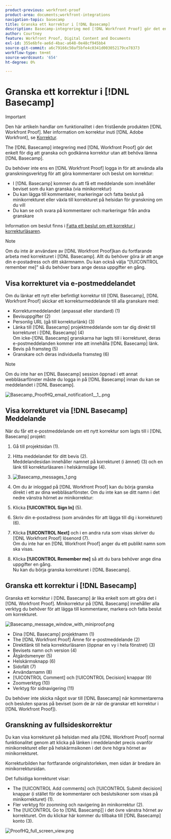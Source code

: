 ```yaml
---
product-previous: workfront-proof
product-area: documents;workfront-integrations
navigation-topic: basecamp
title: Granska ett korrektur i [!DNL Basecamp]
description: Basecamp-integrering med [!DNL Workfront Proof] gör det enkelt för dig att granska och godkänna korrektur utan att behöva lämna Basecamp.
author: Courtney
feature: Workfront Proof, Digital Content and Documents
exl-id: 355e6bfe-ae6d-4bac-a648-0e48cf945bb4
source-git-commit: a6c79166c50af5bfe4c0341d003052179ce78373
workflow-type: tm+mt
source-wordcount: '654'
ht-degree: 0%

---
```


# Granska ett korrektur i [!DNL Basecamp]

>[!IMPORTANT]
>
>Den här artikeln handlar om funktionalitet i den fristående produkten [!DNL Workfront Proof]. Mer information om korrektur inuti [!DNL Adobe Workfront], se [Korrektur](../../../review-and-approve-work/proofing/proofing.md).

The [!DNL Basecamp] integrering med [!DNL Workfront Proof] gör det enkelt för dig att granska och godkänna korrektur utan att behöva lämna [!DNL Basecamp].

Du behöver inte ens en [!DNL Workfront Proof] logga in för att använda alla granskningsverktyg för att göra kommentarer och beslut om korrektur:

* I [!DNL Basecamp] kommer du att få ett meddelande som innehåller beviset som du kan granska (via minikorrektur)
* Du kan lägga till kommentarer, markeringar och fatta beslut på minikorrekturet eller växla till korrekturet på helsidan för granskning om du vill
* Du kan se och svara på kommentarer och markeringar från andra granskare

Information om beslut finns i [Fatta ett beslut om ett korrektur i korrekturläsaren](../../../review-and-approve-work/proofing/reviewing-proofs-within-workfront/make-a-decision-on-a-proof/make-decisions-on-proof.md).

>[!NOTE]
>
> Om du inte är användare av [!DNL Workfront Proof]kan du fortfarande arbeta med korrekturet i [!DNL Basecamp]. Allt du behöver göra är att ange din e-postadress och ditt skärmnamn. Du kan också välja &quot;[!UICONTROL remember me]&quot; så du behöver bara ange dessa uppgifter en gång.

## Visa korrekturet via e-postmeddelandet

Om du länkar ett nytt eller befintligt korrektur till [!DNL Basecamp], [!DNL Workfront Proof] skickar ett korrekturmeddelande till alla granskare med:

* Korrekturmeddelandet (anpassat eller standard) (1)
* Bevisuppgifter (2)
* Personlig URL (gå till korrekturlänk) (3)
* Länka till [!DNL Basecamp] projektmeddelande som tar dig direkt till korrekturet i [!DNL Basecamp] (4)\
   Om icke-[!DNL Basecamp] granskarna har lagts till i korrekturet, deras e-postmeddelanden kommer inte att innehålla [!DNL Basecamp] länk.
* Bevis på framsteg (5)
* Granskare och deras individuella framsteg (6)

>[!NOTE]
>
> Om du inte har en [!DNL Basecamp] session öppnad i ett annat webbläsarfönster måste du logga in på [!DNL Basecamp] innan du kan se meddelandet i [!DNL Basecamp].

![Basecamp_ProofHQ_email_notification1__1_.png](assets/basecamp-proofhq-email-notification1--1--350x202.png)

## Visa korrekturet via [!DNL Basecamp] Meddelande

När du får ett e-postmeddelande om ett nytt korrektur som lagts till i [!DNL Basecamp] projekt:

1. Gå till projektsidan (1).
1. Hitta meddelandet för ditt bevis (2).\
   Meddelandesidan innehåller namnet på korrekturet (i ämnet) (3) och en länk till korrekturläsaren i helskärmsläge (4).
1. ![Basecamp_messages_1.png](assets/basecamp-messages-1-350x129.png)

1. Om du är inloggad på [!DNL Workfront Proof] kan du börja granska direkt i ett av dina webbläsarfönster. Om du inte kan se ditt namn i det nedre vänstra hörnet av minikorrektur:
1. Klicka **[!UICONTROL Sign In]** (5).
1. Skriv din e-postadress (som användes för att lägga till dig i korrekturet) (6).
1. Klicka **[!UICONTROL Next]** och i en andra ruta som visas skriver du [!DNL Workfront Proof] lösenord (7).\
   Om du inte har en [!DNL Workfront Proof] anger du ett publikt namn som ska visas.

1. Klicka **[!UICONTROL Remember me]** så att du bara behöver ange dina uppgifter en gång.\
   Nu kan du börja granska korrekturet i [!DNL Basecamp].

## Granska ett korrektur i [!DNL Basecamp]

Granska ett korrektur i [!DNL Basecamp] är lika enkelt som att göra det i [!DNL Workfront Proof]. Minikorrektur på [!DNL Basecamp] innehåller alla verktyg du behöver för att lägga till kommentarer, markera och fatta beslut om korrekturet.

![Basecamp_message_window_with_miniproof.png](assets/basecamp-message-window-with-miniproof-350x406.png)

* Dina [!DNL Basecamp] projektnamn (1)
* The [!DNL Workfront Proof] Ämne för e-postmeddelande (2)
* Direktlänk till hela korrekturläsaren (öppnar en vy i hela fönstret) (3)
* Bevisets namn och version (4)
* Åtgärdsmenyer (5)
* Helskärmsknapp (6)
* Sidofält (7)
* Användarnamn (8)
* [!UICONTROL Comment] och [!UICONTROL Decision] knappar (9)
* Zoomverktyg (10)
* Verktyg för sidnavigering (11)

Du behöver inte skicka något svar till [!DNL Basecamp] när kommentarerna och besluten sparas på beviset (som de är när de granskar ett korrektur i [!DNL Workfront Proof]).

## Granskning av fullsideskorrektur

Du kan visa korrekturet på helsidan med alla [!DNL Workfront Proof] normal funktionalitet genom att klicka på länken i meddelandet precis ovanför minikorrekturet eller på helskärmsikonen i det övre högra hörnet av minikorrekturet.

Korrekturbilden har fortfarande originalstorleken, men sidan är bredare än minikorrektursidan.

Det fullsidiga korrekturet visar:

* The [!UICONTROL Add comments] och [!UICONTROL Submit decision] knappar (i stället för de kommentarer och beslutsikoner som visas på minikorrekturet) (1).
* Fler verktyg för zoomning och navigering än minikorrektur (2).
* The [!UICONTROL Go to [!DNL Basecamp]] i det övre vänstra hörnet av korrekturet. Om du klickar här kommer du tillbaka till [!DNL Basecamp] konto (3).

![ProofHQ_full_screen_view.png](assets/proofhq-full-screen-view-350x217.png)
